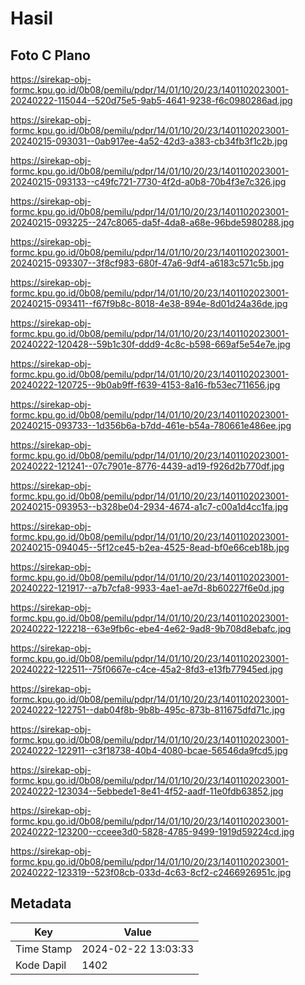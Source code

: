 # Hasil

## Foto C Plano

https://sirekap-obj-formc.kpu.go.id/0b08/pemilu/pdpr/14/01/10/20/23/1401102023001-20240222-115044--520d75e5-9ab5-4641-9238-f6c0980286ad.jpg

https://sirekap-obj-formc.kpu.go.id/0b08/pemilu/pdpr/14/01/10/20/23/1401102023001-20240215-093031--0ab917ee-4a52-42d3-a383-cb34fb3f1c2b.jpg

https://sirekap-obj-formc.kpu.go.id/0b08/pemilu/pdpr/14/01/10/20/23/1401102023001-20240215-093133--c49fc721-7730-4f2d-a0b8-70b4f3e7c326.jpg

https://sirekap-obj-formc.kpu.go.id/0b08/pemilu/pdpr/14/01/10/20/23/1401102023001-20240215-093225--247c8065-da5f-4da8-a68e-96bde5980288.jpg

https://sirekap-obj-formc.kpu.go.id/0b08/pemilu/pdpr/14/01/10/20/23/1401102023001-20240215-093307--3f8cf983-680f-47a6-9df4-a6183c571c5b.jpg

https://sirekap-obj-formc.kpu.go.id/0b08/pemilu/pdpr/14/01/10/20/23/1401102023001-20240215-093411--f67f9b8c-8018-4e38-894e-8d01d24a36de.jpg

https://sirekap-obj-formc.kpu.go.id/0b08/pemilu/pdpr/14/01/10/20/23/1401102023001-20240222-120428--59b1c30f-ddd9-4c8c-b598-669af5e54e7e.jpg

https://sirekap-obj-formc.kpu.go.id/0b08/pemilu/pdpr/14/01/10/20/23/1401102023001-20240222-120725--9b0ab9ff-f639-4153-8a16-fb53ec711656.jpg

https://sirekap-obj-formc.kpu.go.id/0b08/pemilu/pdpr/14/01/10/20/23/1401102023001-20240215-093733--1d356b6a-b7dd-461e-b54a-780661e486ee.jpg

https://sirekap-obj-formc.kpu.go.id/0b08/pemilu/pdpr/14/01/10/20/23/1401102023001-20240222-121241--07c7901e-8776-4439-ad19-f926d2b770df.jpg

https://sirekap-obj-formc.kpu.go.id/0b08/pemilu/pdpr/14/01/10/20/23/1401102023001-20240215-093953--b328be04-2934-4674-a1c7-c00a1d4cc1fa.jpg

https://sirekap-obj-formc.kpu.go.id/0b08/pemilu/pdpr/14/01/10/20/23/1401102023001-20240215-094045--5f12ce45-b2ea-4525-8ead-bf0e66ceb18b.jpg

https://sirekap-obj-formc.kpu.go.id/0b08/pemilu/pdpr/14/01/10/20/23/1401102023001-20240222-121917--a7b7cfa8-9933-4ae1-ae7d-8b60227f6e0d.jpg

https://sirekap-obj-formc.kpu.go.id/0b08/pemilu/pdpr/14/01/10/20/23/1401102023001-20240222-122218--63e9fb6c-ebe4-4e62-9ad8-9b708d8ebafc.jpg

https://sirekap-obj-formc.kpu.go.id/0b08/pemilu/pdpr/14/01/10/20/23/1401102023001-20240222-122511--75f0667e-c4ce-45a2-8fd3-e13fb77945ed.jpg

https://sirekap-obj-formc.kpu.go.id/0b08/pemilu/pdpr/14/01/10/20/23/1401102023001-20240222-122751--dab04f8b-9b8b-495c-873b-811675dfd71c.jpg

https://sirekap-obj-formc.kpu.go.id/0b08/pemilu/pdpr/14/01/10/20/23/1401102023001-20240222-122911--c3f18738-40b4-4080-bcae-56546da9fcd5.jpg

https://sirekap-obj-formc.kpu.go.id/0b08/pemilu/pdpr/14/01/10/20/23/1401102023001-20240222-123034--5ebbede1-8e41-4f52-aadf-11e0fdb63852.jpg

https://sirekap-obj-formc.kpu.go.id/0b08/pemilu/pdpr/14/01/10/20/23/1401102023001-20240222-123200--cceee3d0-5828-4785-9499-1919d59224cd.jpg

https://sirekap-obj-formc.kpu.go.id/0b08/pemilu/pdpr/14/01/10/20/23/1401102023001-20240222-123319--523f08cb-033d-4c63-8cf2-c2466926951c.jpg


## Metadata

| Key        | Value               |
| ---------- | ------------------- |
| Time Stamp | 2024-02-22 13:03:33 |
| Kode Dapil | 1402                |



